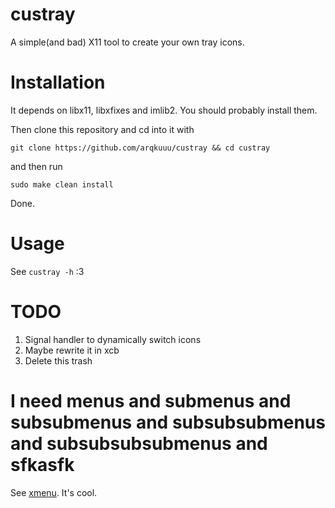 # custray
A simple(and bad) X11 tool to create your own tray icons. 

# Installation
It depends on libx11, libxfixes and imlib2. You should probably install them.

Then clone this repository and cd into it with
```
git clone https://github.com/arqkuuu/custray && cd custray
```
and then run 
```
sudo make clean install
```
Done.

# Usage
See ```custray -h``` :3

# TODO

1) Signal handler to dynamically switch icons
6) Maybe rewrite it in xcb
2) Delete this trash

# I need menus and submenus and subsubmenus and subsubsubmenus and subsubsubsubmenus and sfkasfk

See [xmenu](https://github.com/phillbush/xmenu). It's cool.
